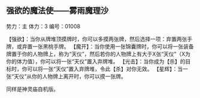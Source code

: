 
强欲的魔法使——雾雨魔理沙
------------------------------

势力：主
体力：3
编号：01008

【强欲】：当你从牌堆顶摸牌时，你可以多摸两张牌，然后选择一项：弃置两张手牌，或弃置一张黑桃手牌。
【魔开】：当你使用一张锦囊牌时，你可以将一张装备牌置于你的人物牌上，称为“天仪”，然后若你的人物牌上有大于X张“天仪”（X为你的体力值），你可以将一张“天仪”置入弃牌堆。
【光击】：当你成为【杀】的目标时，你可以将一张“天仪”置入弃牌堆，令此【杀】对你无效。
【星辉】：当一张“天仪”从你的人物牌上离开时，你可以摸一张牌。


同样是神灵庙自机版。
